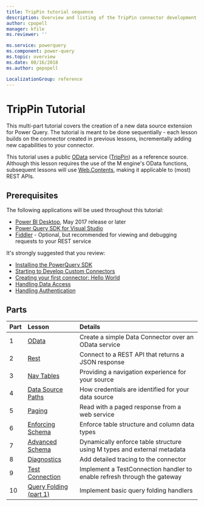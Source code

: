 ```yaml
---
title: TripPin tutorial sequence
description: Overview and listing of the TripPin connector development tutorial sequence.
author: cpopell
manager: kfile
ms.reviewer: ''

ms.service: powerquery
ms.component: power-query
ms.topic: overview
ms.date: 08/16/2018
ms.author: gepopell

LocalizationGroup: reference
---
```


# TripPin Tutorial

This multi-part tutorial covers the creation of a new data source extension for Power Query. The tutorial is meant to be done sequentially - each lesson builds on the connector created in previous lessons, incrementally adding new capabilities to your connector.

This tutorial uses a public [OData](http://www.odata.org/documentation/) service ([TripPin](http://services.odata.org/v4/TripPinService/)) as a reference source. Although this lesson requires the use of the M engine's OData functions, subsequent lessons will use [Web.Contents](https://msdn.microsoft.com/en-us/library/mt260892.aspx), making it applicable to (most) REST APIs.

## Prerequisites

The following applications will be used throughout this tutorial:

* [Power BI Desktop](https://www.microsoft.com/en-us/download/details.aspx?id=45331), May 2017 release or later
* [Power Query SDK for Visual Studio](https://aka.ms/powerquerysdk)
* [Fiddler](http://www.telerik.com/fiddler) - Optional, but recommended for viewing and debugging requests to your REST service

It's strongly suggested that you review:
* [Installing the PowerQuery SDK](../../InstallingSDK.md)
* [Starting to Develop Custom Connectors](../../StartingToDevelopCustomConnectors.md)
* [Creating your first connector: Hello World](../../CreatingFirstConnector.md)
* [Handling Data Access](../../HandlingDataAccess.md)
* [Handling Authentication](../../HandlingAuthentication.md)

## Parts

|Part|Lesson                               |Details|
|----|:------------------------------------|:----------------------------------------------------|
|1   |[OData](1-OData/README.md)                     |Create a simple Data Connector over an OData service |
|2   |[Rest](2-Rest/README.md)                       |Connect to a REST API that returns a JSON response   |
|3   |[Nav Tables](3-NavTables/README.md)            |Providing a navigation experience for your source    |
|4   |[Data Source Paths](4-Paths/README.md)         |How credentials are identified for your data source  |
|5   |[Paging](5-Paging/README.md)                   |Read with a paged response from a web service        |
|6   |[Enforcing Schema](6-Schema/README.md)         |Enforce table structure and column data types        |
|7   |[Advanced Schema](7-AdvancedSchema/README.md)  |Dynamically enforce table structure using M types and external metadata |
|8   |[Diagnostics](8-Diagnostics/README.md)         |Add detailed tracing to the connector                |
|9   |[Test Connection](9-TestConnection/README.md)  |Implement a TestConnection handler to enable refresh through the gateway |
|10  |[Query Folding (part 1)](10-TableView1/README.md)|Implement basic query folding handlers               |
